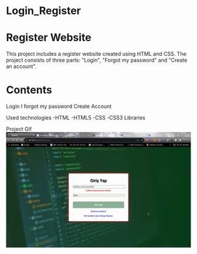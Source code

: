 # Login_Register
<h1>Register Website</h1>
This project includes a register website created using HTML and CSS. The project consists of three parts: "Login", "Forgot my password" and "Create an account".

<h1>Contents</h1>

Login
I forgot my password
Create Account

Used technologies
-HTML -HTML5 -CSS -CSS3 Libraries

Project Gif
<img src="/LoginRegister.gif" alt="">
 